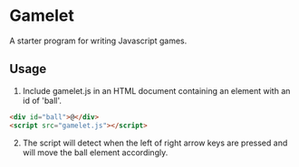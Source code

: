 # Gamelet

A starter program for writing Javascript games.

## Usage

1. Include gamelet.js in an HTML document containing an element with an id of 'ball'.

```html
<div id="ball">@</div>
<script src="gamelet.js"></script>
```

2. The script will detect when the left of right arrow
   keys are pressed and will move the ball element
   accordingly.
